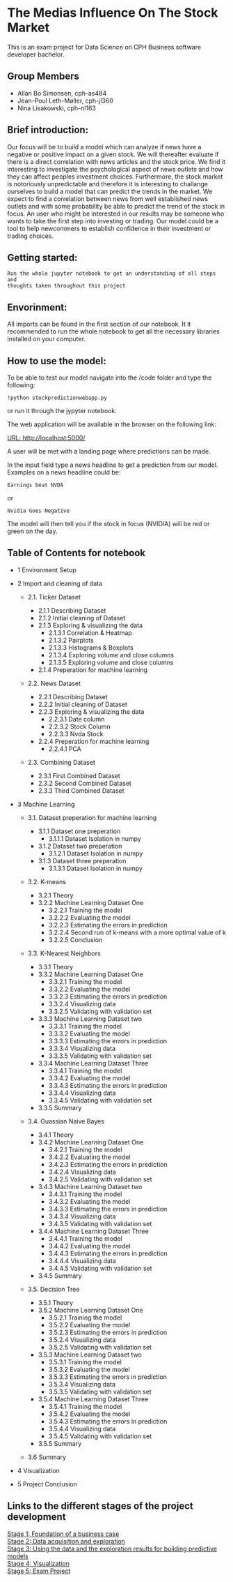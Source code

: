 # The Medias Influence On The Stock Market  

This is an exam project for Data Science on CPH Business software developer bachelor.

## Group Members

- Allan Bo Simonsen, cph-as484
- Jean-Poul Leth-Møller, cph-jl360
- Nina Lisakowski, cph-nl163

## Brief introduction:  
Our focus will be to build a model which can analyze if news have a negative or positive impact on a given stock. We will thereafter evaluate if there is a direct correlation with news articles and the stock price. We find it interesting to investigate the psychological aspect of news outlets and how they can affect peoples investment choices. Furthermore, the stock market is notoriously unpredictable and therefore it is interesting to challange ourselves to build a model that can predict the trends in the market. We expect to find a correlation between news from well established news outlets and with some probability be able to predict the trend of the stock in focus. An user who might be interested in our results may be someone who wants to take the first step into investing or trading. Our model could be a tool to help newcommers to establish confidence in their investment or trading choices.  
 
## Getting started:  
  
```shell
Run the whole jupyter notebook to get an understanding of all steps and  
thoughts taken throughout this project
```   
  
## Envorinment:  
All imports can be found in the first section of our notebook. It it recommended to run the whole notebook to get all the necessary libraries installed on your computer.  
    
## How to use the model:  

To be able to test our model navigate into the /code folder and type the following: 
  
```shell
!python stockpredictionwebapp.py
```
    
or run it through the jypyter notebook.  
   
The web application will be available in the browser on the following link:  
  
[URL: http://localhost:5000/](http://localhost:5000/)  
    
A user will be met with a landing page where predictions can be made.  
    
In the input field type a news headline to get a prediction from our model. Examples on a news headline could be:  
  
```shell
Earnings beat NVDA
```  
  
or  
  
```shell
Nvidia Goes Negative
```  
  
The model will then tell you if the stock in focus (NVIDIA) will be red or green on the day.  
  
## Table of Contents for notebook
* 1 Environment Setup
* 2 Import and cleaning of data

    * 2.1. Ticker Dataset
        * 2.1.1 Describing Dataset
        * 2.1.2 Initial cleaning of Dataset
        * 2.1.3 Exploring & visualizing the data
            * 2.1.3.1 Correlation & Heatmap
            * 2.1.3.2 Pairplots
            * 2.1.3.3 Histograms & Boxplots
            * 2.1.3.4 Exploring volume and close columns
            * 2.1.3.5 Exploring volume and close columns
        * 2.1.4 Preperation for machine learning
        
     * 2.2. News Dataset
        * 2.2.1 Describing Dataset
        * 2.2.2 Initial cleaning of Dataset
        * 2.2.3 Exploring & visualizing the data
            * 2.2.3.1 Date column
            * 2.2.3.2 Stock Column
            * 2.2.3.3 Nvda Stock
        * 2.2.4 Preperation for machine learning
            * 2.2.4.1 PCA
            
     * 2.3. Combining Dataset
         * 2.3.1 First Combined Dataset
         * 2.3.2 Second Combined Dataset
         * 2.3.3 Third Combined Dataset
         
* 3 Machine Learning

    * 3.1. Dataset preperation for machine learning
        * 3.1.1 Dataset one preperation
            * 3.1.1.1 Dataset Isolation in numpy
        * 3.1.2 Dataset two preperation
            * 3.1.2.1 Dataset Isolation in numpy
        * 3.1.3 Dataset three preperation
            * 3.1.3.1 Dataset Isolation in numpy
    
    * 3.2. K-means
        * 3.2.1 Theory
        * 3.2.2 Machine Learning Dataset One
            * 3.2.2.1 Training the model
            * 3.2.2.2 Evaluating the model
            * 3.2.2.3 Estimating the errors in prediction
            * 3.2.2.4 Second run of k-means with a more optimal value of k
            * 3.2.2.5 Conclusion
    
    * 3.3. K-Nearest Neighbors
        * 3.3.1 Theory
        * 3.3.2 Machine Learning Dataset One
            * 3.3.2.1 Training the model
            * 3.3.2.2 Evaluating the model
            * 3.3.2.3 Estimating the errors in prediction
            * 3.3.2.4 Visualizing data
            * 3.3.2.5 Validating with validation set
        * 3.3.3 Machine Learning Dataset two
            * 3.3.3.1 Training the model
            * 3.3.3.2 Evaluating the model
            * 3.3.3.3 Estimating the errors in prediction
            * 3.3.3.4 Visualizing data
            * 3.3.3.5 Validating with validation set
        * 3.3.4 Machine Learning Dataset Three
            * 3.3.4.1 Training the model
            * 3.3.4.2 Evaluating the model
            * 3.3.4.3 Estimating the errors in prediction
            * 3.3.4.4 Visualizing data
            * 3.3.4.5 Validating with validation set
        * 3.3.5 Summary

    * 3.4. Guassian Naive Bayes
        * 3.4.1 Theory
        * 3.4.2 Machine Learning Dataset One
            * 3.4.2.1 Training the model
            * 3.4.2.2 Evaluating the model
            * 3.4.2.3 Estimating the errors in prediction
            * 3.4.2.4 Visualizing data
            * 3.4.2.5 Validating with validation set
        * 3.4.3 Machine Learning Dataset two
            * 3.4.3.1 Training the model
            * 3.4.3.2 Evaluating the model
            * 3.4.3.3 Estimating the errors in prediction
            * 3.4.3.4 Visualizing data
            * 3.4.3.5 Validating with validation set
        * 3.4.4 Machine Learning Dataset Three
            * 3.4.4.1 Training the model
            * 3.4.4.2 Evaluating the model
            * 3.4.4.3 Estimating the errors in prediction
            * 3.4.4.4 Visualizing data
            * 3.4.4.5 Validating with validation set
        * 3.4.5 Summary
    * 3.5. Decision Tree
        * 3.5.1 Theory
        * 3.5.2 Machine Learning Dataset One
            * 3.5.2.1 Training the model
            * 3.5.2.2 Evaluating the model
            * 3.5.2.3 Estimating the errors in prediction
            * 3.5.2.4 Visualizing data
            * 3.5.2.5 Validating with validation set
        * 3.5.3 Machine Learning Dataset two
            * 3.5.3.1 Training the model
            * 3.5.3.2 Evaluating the model
            * 3.5.3.3 Estimating the errors in prediction
            * 3.5.3.4 Visualizing data
            * 3.5.3.5 Validating with validation set
        * 3.5.4 Machine Learning Dataset Three
            * 3.5.4.1 Training the model
            * 3.5.4.2 Evaluating the model
            * 3.5.4.3 Estimating the errors in prediction
            * 3.5.4.4 Visualizing data
            * 3.5.4.5 Validating with validation set
        * 3.5.5 Summary
    * 3.6 Summary

* 4 Visualization
* 5 Project Conclusion

## Links to the different stages of the project development
[Stage 1: Foundation of a business case](https://github.com/Jean-Poul/Data-Science-Exam-Project/blob/main/README-STAGE1.md)  
[Stage 2: Data acquisition and exploration](https://github.com/Jean-Poul/Data-Science-Exam-Project/blob/main/README-STAGE2.md)  
[Stage 3: Using the data and the exploration results for building predictive models](https://github.com/Jean-Poul/Data-Science-Exam-Project/blob/main/README-STAGE3.md)  
[Stage 4: Visualization](https://github.com/Jean-Poul/Data-Science-Exam-Project/blob/main/README-STAGE4.md)  
[Stage 5: Exam Project](https://github.com/Jean-Poul/Data-Science-Exam-Project/blob/main/README-STAGE5.md)

